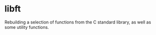 # libft
Rebuilding a selection of functions from the C standard library, as well as some utility functions.
